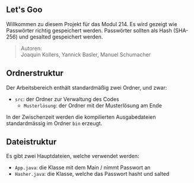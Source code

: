 ## Let's Goo

Willkommen zu diesem Projekt für das Modul 214. Es wird gezeigt wie Passwörter richtig gespeichert werden. Passwörter sollten als Hash (SHA-256) und gesalted gespeichert werden.

> Autoren: <br>
> Joaquin Kollers, Yannick Basler, Manuel Schumacher

## Ordnerstruktur

Der Arbeitsbereich enthält standardmäßig zwei Ordner, und zwar:

- `src`: der Ordner zur Verwaltung des Codes
   - `Musterlösung`: der Ordner mit der Musterlösung am Ende

In der Zwischenzeit werden die kompilierten Ausgabedateien standardmässig im Ordner `bin` erzeugt.

## Dateistruktur

Es gibt zwei Hauptdateien, welche verwendet werden:

- `App.java`: die Klasse mit dem Main / nimmt Passwort an
- `Hasher.java`: die Klasse, welche das Passwort hasht und salted
